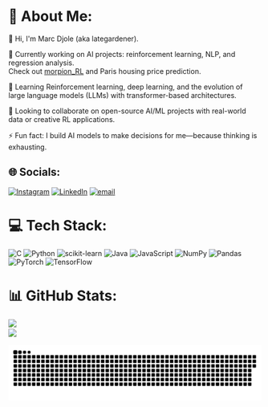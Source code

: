 # 💫 About Me:
👋 Hi, I'm Marc Djole (aka lategardener).

🔭 Currently working on AI projects: reinforcement learning, NLP, and regression analysis.  
Check out [morpion_RL](https://github.com/lategardener/morpion_RL) and Paris housing price prediction.

🌱 Learning Reinforcement learning, deep learning, and the evolution of large language models (LLMs) with transformer-based architectures.

👯 Looking to collaborate on open-source AI/ML projects with real-world data or creative RL applications.

⚡ Fun fact: I build AI models to make decisions for me—because thinking is exhausting.

## 🌐 Socials:
[![Instagram](https://img.shields.io/badge/Instagram-%23E4405F.svg?logo=Instagram&logoColor=white)](https://instagram.com/lategardener) [![LinkedIn](https://img.shields.io/badge/LinkedIn-%230077B5.svg?logo=linkedin&logoColor=white)](https://linkedin.com/in/www.linkedin.com/in/marcloiccedric) [![email](https://img.shields.io/badge/Email-D14836?logo=gmail&logoColor=white)](mailto:djolemarc@cy-tech.fr) 

# 💻 Tech Stack:
![C](https://img.shields.io/badge/c-%2300599C.svg?style=for-the-badge&logo=c&logoColor=white) ![Python](https://img.shields.io/badge/python-3670A0?style=for-the-badge&logo=python&logoColor=ffdd54) ![scikit-learn](https://img.shields.io/badge/scikit--learn-%23F7931E.svg?style=for-the-badge&logo=scikit-learn&logoColor=white) ![Java](https://img.shields.io/badge/java-%23ED8B00.svg?style=for-the-badge&logo=openjdk&logoColor=white) ![JavaScript](https://img.shields.io/badge/javascript-%23323330.svg?style=for-the-badge&logo=javascript&logoColor=%23F7DF1E) ![NumPy](https://img.shields.io/badge/numpy-%23013243.svg?style=for-the-badge&logo=numpy&logoColor=white) ![Pandas](https://img.shields.io/badge/pandas-%23150458.svg?style=for-the-badge&logo=pandas&logoColor=white) ![PyTorch](https://img.shields.io/badge/PyTorch-%23EE4C2C.svg?style=for-the-badge&logo=PyTorch&logoColor=white) ![TensorFlow](https://img.shields.io/badge/TensorFlow-%23FF6F00.svg?style=for-the-badge&logo=TensorFlow&logoColor=white)
# 📊 GitHub Stats:
![](https://nirzak-streak-stats.vercel.app/?user=lategardener&theme=white&hide_border=true)<br/>
![](https://github-readme-stats.vercel.app/api/top-langs/?username=lategardener&theme=white&hide_border=true&include_all_commits=true&count_private=false&layout=compact)

![snake gif](https://github.com/lategardener/snk/blob/output-svg-only/github-contribution-grid-snake-dark.svg)
<!-- Proudly created with GPRM ( https://gprm.itsvg.in ) -->
